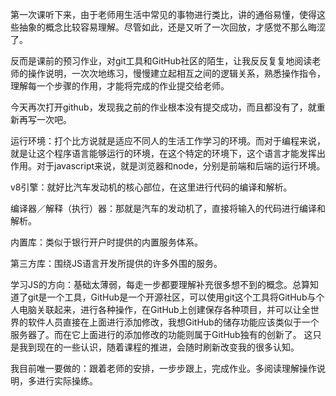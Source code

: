﻿第一次课听下来，由于老师用生活中常见的事物进行类比，讲的通俗易懂，使得这些抽象的概念比较容易理解。尽管如此，还是又听了一次回放，才感觉不那么晦涩了。

反而是课前的预习作业，对git工具和GitHub社区的陌生，让我反反复复地阅读老师的操作说明，一次次地练习，慢慢建立起相互之间的逻辑关系，熟悉操作指令，理解每一个步骤的作用，才能将完成的作业提交给老师。

今天再次打开github，发现我之前的作业根本没有提交成功，而且都没有了，就重新再写一次吧。

运行环境：打个比方说就是适应不同人的生活工作学习的环境。而对于编程来说，就是让这个程序语言能够运行的环境，在这个特定的环境下，这个语言才能发挥出作用。对于javascript来说，就是浏览器和node，分别是前端和后端的运行环境。

v8引擎：就好比汽车发动机的核心部位，在这里进行代码的编译和解析。

编译器／解释（执行）器：那就是汽车的发动机了，直接将输入的代码进行编译和解析。

内置库：类似于银行开户时提供的内置服务体系。

第三方库：围绕JS语言开发所提供的许多外围的服务。

学习JS的方向：基础太薄弱，每走一步都要理解补充很多想不到的概念。总算知道了git是一个工具，GitHub是一个开源社区，可以使用git这个工具将GitHub与个人电脑关联起来，进行各种操作，在GitHub上创建保存各种项目，并可以让全世界的软件人员直接在上面进行添加修改，我想GitHub的储存功能应该类似于一个服务器了。而在它上面进行的添加修改的功能则属于GitHub独有的创新了。
这只是我到现在的一些认识，随着课程的推进，会随时刷新改变我的很多认知。

我目前唯一要做的：跟着老师的安排，一步步跟上，完成作业。多阅读理解操作说明，多进行实际操练。